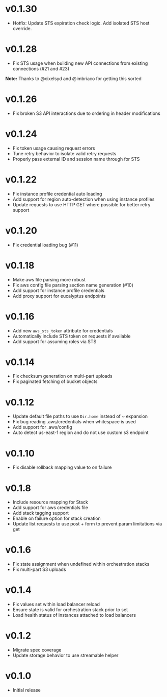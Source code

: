 # v0.1.30
* Hotfix: Update STS expiration check logic. Add isolated STS host override.

# v0.1.28
* Fix STS usage when building new API connections from existing connections (#21 and #23)

__Note:__ Thanks to @cixelsyd and @imbriaco for getting this sorted

# v0.1.26
* Fix broken S3 API interactions due to ordering in header modifications

# v0.1.24
* Fix token usage causing request errors
* Tune retry behavior to isolate valid retry requests
* Properly pass external ID and session name through for STS

# v0.1.22
* Fix instance profile credential auto loading
* Add support for region auto-detection when using instance profiles
* Update requests to use HTTP GET where possible for better retry support

# v0.1.20
* Fix credential loading bug (#11)

# v0.1.18
* Make aws file parsing more robust
* Fix aws config file parsing section name generation (#10)
* Add support for instance profile credentials
* Add proxy support for eucalyptus endpoints

# v0.1.16
* Add new `aws_sts_token` attribute for credentials
* Automatically include STS token on requests if available
* Add support for assuming roles via STS

# v0.1.14
* Fix checksum generation on multi-part uploads
* Fix paginated fetching of bucket objects

# v0.1.12
* Update default file paths to use `Dir.home` instead of ~ expansion
* Fix bug reading .aws/credentials when whitespace is used
* Add support for .aws/config
* Auto detect us-east-1 region and do not use custom s3 endpoint

# v0.1.10
* Fix disable rollback mapping value to on failure

# v0.1.8
* Include resource mapping for Stack
* Add support for aws credentials file
* Add stack tagging support
* Enable on failure option for stack creation
* Update list requests to use post + form to prevent param limitations via get

# v0.1.6
* Fix state assignment when undefined within orchestration stacks
* Fix multi-part S3 uploads

# v0.1.4
* Fix values set within load balancer reload
* Ensure state is valid for orchestration stack prior to set
* Load health status of instances attached to load balancers

# v0.1.2
* Migrate spec coverage
* Update storage behavior to use streamable helper

# v0.1.0
* Initial release
